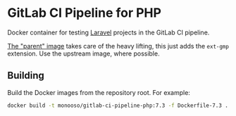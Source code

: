 # GitLab CI Pipeline for PHP
Docker container for testing [Laravel][laravel] projects in the GitLab CI pipeline.

[The "parent" image][daddy] takes care of the heavy lifting, this just adds the `ext-gmp` extension. Use the upstream image, where possible.

[daddy]: https://github.com/edbizarro/gitlab-ci-pipeline-php/
[laravel]: https://laravel.com/

## Building ##
Build the Docker images from the repository root. For example:

```bash
docker build -t monooso/gitlab-ci-pipeline-php:7.3 -f Dockerfile-7.3 .
```
